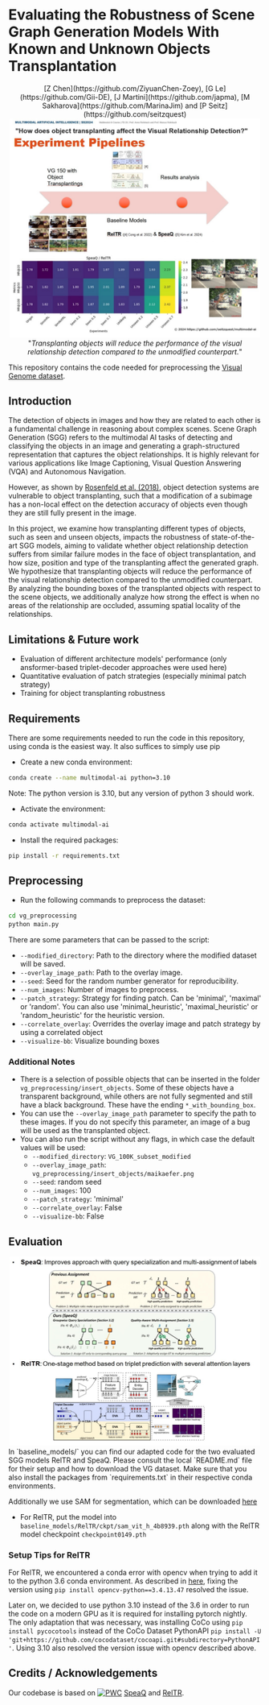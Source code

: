# Evaluating the Robustness of Scene Graph Generation Models With Known and Unknown Objects Transplantation
<div align="center">
[Z Chen](https://github.com/ZiyuanChen-Zoey), [G Le](https://github.com/Gii-DE), [J Martini](https://github.com/japma), [M Sakharova](https://github.com/MarinaJim) and [P Seitz](https://github.com/seitzquest)
</div>

<div align="center">
    <img src="figs/motivation.jpg" width="500"><br>
    "<i>Transplanting objects will reduce the performance of the visual relationship detection compared to the unmodified counterpart.</i>"
</div>

This repository contains the code needed for preprocessing the [Visual Genome dataset](https://homes.cs.washington.edu/~ranjay/visualgenome/index.html).

## Introduction
The detection of objects in images and how they are related to each other is a fundamental challenge in reasoning about complex scenes. 
Scene Graph Generation (SGG) refers to the multimodal AI tasks of detecting and classifying the objects in an image and generating a graph-structured representation that captures the object relationships. It is highly relevant for various applications like Image Captioning, Visual Question Answering (VQA) and Autonomous Navigation.

However, as shown by [Rosenfeld et al. (2018)](https://arxiv.org/pdf/1808.03305v1), object detection systems are vulnerable to object transplanting, such that a modification of a subimage has a non-local effect on the detection accuracy of objects even though they are still fully present in the image.

In this project, we examine how transplanting different types of objects, such as seen and unseen objects, impacts the robustness of state-of-the-art SGG models, aiming to validate whether object relationship detection suffers from similar failure modes in the face of object transplantation, and how size, position and type of the transplanting affect the generated graph. 
We hypothesize that transplanting objects will reduce the performance of the visual relationship detection compared to the unmodified counterpart. By analyzing the bounding boxes of the transplanted objects with respect to the scene objects, we additionally analyze how strong the effect is when no areas of the relationship are occluded, assuming spatial locality of the relationships.

## Limitations & Future work
- Evaluation of different architecture models' performance​ (only ansformer-based triplet-decoder approaches were used here)
- Quantitative evaluation of patch strategies ​(especially minimal patch strategy)
- Training for object transplanting robustness

## Requirements
There are some requirements needed to run the code in this repository, using conda is the easiest way.
It also suffices to simply use pip
- Create a new conda environment:
```bash
conda create --name multimodal-ai python=3.10
``` 
Note: The python version is 3.10, but any version of python 3 should work.
- Activate the environment:
```bash
conda activate multimodal-ai
```
- Install the required packages:
```bash
pip install -r requirements.txt
```

## Preprocessing

- Run the following commands to preprocess the dataset:
```bash
cd vg_preprocessing
python main.py
```
There are some parameters that can be passed to the script:
- `--modified_directory`: Path to the directory where the modified dataset will be saved.
- `--overlay_image_path`: Path to the overlay image.
- `--seed`: Seed for the random number generator for reproducibility.
- `--num_images`: Number of images to preprocess.
- `--patch_strategy`: Strategy for finding patch. Can be 'minimal', 'maximal' or 'random'. You can also use 'minimal_heuristic', 'maximal_heuristic' or 'random_heuristic' for the heuristic version.
- `--correlate_overlay`: Overrides the overlay image and patch strategy by using a correlated object
- `--visualize-bb`: Visualize bounding boxes

### Additional Notes
- There is a selection of possible objects that can be inserted in the folder `vg_preprocessing/insert_objects`. Some of these objects have a transparent background, while others are not fully segmented and still have a black background. These have the ending `*_with_bounding_box`.
- You can use the `--overlay_image_path` parameter to specify the path to these images. If you do not specify this parameter, an image of a bug will be used as the transplanted object.
- You can also run the script without any flags, in which case the default values will be used:
   - `--modified_directory`: `VG_100K_subset_modified`
    - `--overlay_image_path`: `vg_preprocessing/insert_objects/maikaefer.png`
    - `--seed`: random seed
    - `--num_images`: 100
    - `--patch_strategy`: 'minimal'
    - `--correlate_overlay`: False
    - `--visualize-bb`: False

## Evaluation
<div align="center">
    <img src="figs/models.jpg" width="500"><br>
</div>
In `baseline_models/` you can find our adapted code for the two evaluated SGG models RelTR and SpeaQ.
Please consult the local `README.md` file for their setup and how to download the VG dataset. Make sure that you also install the packages from `requirements.txt` in their respective conda environments.

Additionally we use SAM for segmentation, which can be downloaded [here](https://huggingface.co/ybelkada/segment-anything/blob/main/checkpoints/sam_vit_h_4b8939.pth)
- For RelTR, put the model into `baseline_models/RelTR/ckpt/sam_vit_h_4b8939.pth` along with the RelTR model checkpoint `checkpoint0149.pth`

### Setup Tips for RelTR
For RelTR, we encountered a conda error with opencv when trying to add it to the python 3.6 conda environment. As described in [here](https://stackoverflow.com/a/63752514), fixing the version using `pip install opencv-python==3.4.13.47` resolved the issue.

Later on, we decided to use python 3.10 instead of the 3.6 in order to run the code on a modern GPU as it is required for installing pytorch nightly. The only adaptation that was necessary, was installing CoCo using `pip install pycocotools` instead of the CoCo Dataset PythonAPI `pip install -U 'git+https://github.com/cocodataset/cocoapi.git#subdirectory=PythonAPI'`. Using 3.10 also resolved the version issue with opencv described above.

## Credits / Acknowledgements
Our codebase is based on [![PWC](https://img.shields.io/endpoint.svg?url=https://paperswithcode.com/badge/groupwise-query-specialization-and-quality/scene-graph-generation-on-visual-genome)](https://paperswithcode.com/sota/scene-graph-generation-on-visual-genome?p=groupwise-query-specialization-and-quality) [SpeaQ](https://github.com/mlvlab/SpeaQ) and [RelTR](https://github.com/yrcong/RelTR).
